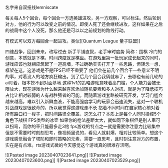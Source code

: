 名字来自双扭线lemniscate

每关每人5个回合，每个回合一方选英雄进攻，另一方观察，可以标注。然后轮到对方，他的行为可以改变之前的情况。即使人死了还会继续进攻，这样如果在之后的战局中这个人没死，那么他还是可以以之前规划的路线行动。

有模式可以双方每回合一起进攻。类似[[Quantum League 量子联盟]]


四维战争，回到未来，改写过去
新手平铺直叙，老手审时度势  简称：围棋
冷门的创意，本质就是下棋，时间跨度就是棋盘。在游戏里第一批玩家成长起来的同时，游戏应该也就相应筑起了一道高墙，不过确确实实打开了一些思路，但转念一想，框架在这，这游戏是不是FPS已经不重要了
他们会在前几个回合干一些意义不明的事，对着没人的地方疯狂输出。到了后几个回合我俩就麻了，去哪也有前几轮的ai盯着，根本摸不到对面基地
这种1v1的策略游戏意味着高门槛，个人能力会被无限放大，现在游戏为什么越来越喜欢添加随机要素和多人对抗，就是为了降低技巧占比让相对较弱的人有战胜强者的可能。而随着游戏套路被研究开发，学习门槛会越来越高，难以引入新鲜血液，不能高强度学习的玩家会迅速流失，这对一个联机对战游戏是很致命的，所以我觉得这游戏走不长
掐着不同时间在自家核心前对着所有路口扫一梭子，把时间路径全覆盖，这怎么打？本质上是每个人同时操控5个角色下战棋
FPS类型的冰壶
如果你的枪法差距太大，就如同下象棋但是别人車可以拐弯，而你的車只能最多走3格
fps游戏的特点之一就是需要你注意力比较集中但是不需要时时刻刻思考，像视频里说的，看见人就射爆，相对比较简单。想这个游戏感觉融合了塔防和即时策略的元素，需要一直思考，且时刻注意对方的布置，实在是有点难。rts游戏式微的今天感觉这个游戏真的很难存活啊。

![[Pasted image 20230407023641.png]]
![[Pasted image 20230407023600.png]]
![[Pasted image 20230407023529.png]]